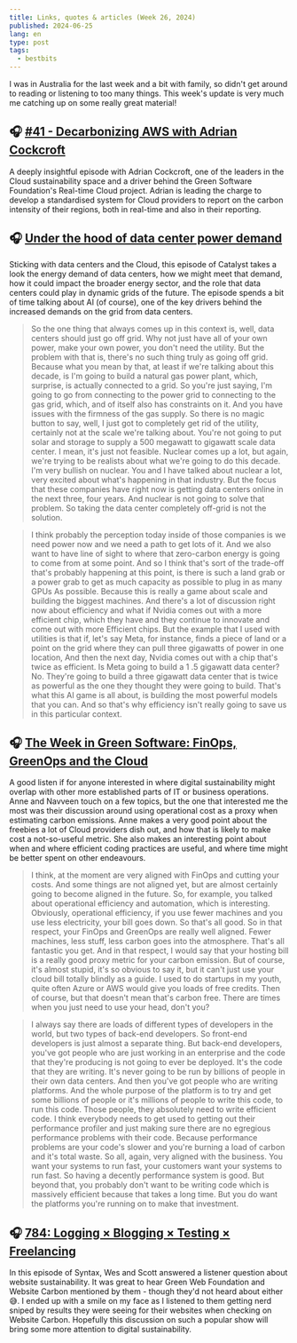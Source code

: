 ```yaml
---
title: Links, quotes & articles (Week 26, 2024)
published: 2024-06-25
lang: en
type: post
tags:
  - bestbits
---
```


I was in Australia for the last week and a bit with family, so didn't get around to reading or listening to too many things. This week's update is very much me catching up on some really great material!

## 🎧 [#41 - Decarbonizing AWS with Adrian Cockcroft](https://greenio.gaelduez.com/e/xnym9qwn-decarbonizing-aws-with-adrian-cockcroft)

A deeply insightful episode with Adrian Cockcroft, one of the leaders in the Cloud sustainability space and a driver behind the Green Software Foundation's Real-time Cloud project. Adrian is leading the charge to develop a standardised system for Cloud providers to report on the carbon intensity of their regions, both in real-time and also in their reporting.

## 🎧 [Under the hood of data center power demand](https://www.latitudemedia.com/news/catalyst-under-the-hood-of-data-center-power-demand)

Sticking with data centers and the Cloud, this episode of Catalyst takes a look the energy demand of data centers, how we might meet that demand, how it could impact the broader energy sector, and the role that data centers could play in dynamic grids of the future. The episode spends a bit of time talking about AI (of course), one of the key drivers behind the increased demands on the grid from data centers.

> So the one thing that always comes up in this context is, well, data centers should just go off grid. Why not just have all of your own power, make your own power, you don't need the utility. But the problem with that is, there's no such thing truly as going off grid. Because what you mean by that, at least if we're talking about this decade, is I'm going to build a natural gas power plant, which, surprise, is actually connected to a grid. So you're just saying, I'm going to go from connecting to the power grid to connecting to the gas grid, which, and of itself also has constraints on it. And you have issues with the firmness of the gas supply. So there is no magic button to say, well, I just got to completely get rid of the utility, certainly not at the scale we're talking about. You're not going to put solar and storage to supply a 500 megawatt to gigawatt scale data center. I mean, it's just not feasible. Nuclear comes up a lot, but again, we're trying to be realists about what we're going to do this decade. I'm very bullish on nuclear. You and I have talked about nuclear a lot, very excited about what's happening in that industry. But the focus that these companies have right now is getting data centers online in the next three, four years. And nuclear is not going to solve that problem. So taking the data center completely off-grid is not the solution.

> I think probably the perception today inside of those companies is we need power now and we need a path to get lots of it. And we also want to have line of sight to where that zero-carbon energy is going to come from at some point. And so I think that's sort of the trade-off that's probably happening at this point, is there is such a land grab or a power grab to get as much capacity as possible to plug in as many GPUs As possible. Because this is really a game about scale and building the biggest machines. And there's a lot of discussion right now about efficiency and what if Nvidia comes out with a more efficient chip, which they have and they continue to innovate and come out with more Efficient chips. But the example that I used with utilities is that if, let's say Meta, for instance, finds a piece of land or a point on the grid where they can pull three gigawatts of power in one location, And then the next day, Nvidia comes out with a chip that's twice as efficient. Is Meta going to build a 1 .5 gigawatt data center? No. They're going to build a three gigawatt data center that is twice as powerful as the one they thought they were going to build. That's what this AI game is all about, is building the most powerful models that you can. And so that's why efficiency isn't really going to save us in this particular context.

## 🎧 [The Week in Green Software: FinOps, GreenOps and the Cloud](https://podcasts.bcast.fm/e/pnlxkvpn-the-week-in-green-software-finops-greenops-and-the-cloud)

A good listen if for anyone interested in where digital sustainability might overlap with other more established parts of IT or business operations. Anne and Navveen touch on a few topics, but the one that interested me the most was their discussion around using operational cost as a proxy when estimating carbon emissions. Anne makes a very good point about the freebies a lot of Cloud providers dish out, and how that is likely to make cost a not-so-useful metric. She also makes an interesting point about when and where efficient coding practices are useful, and where time might be better spent on other endeavours.

> I think, at the moment are very aligned with FinOps and cutting your costs. And some things are not aligned yet, but are almost certainly going to become aligned in the future. So, for example, you talked about operational efficiency and automation, which is interesting. Obviously, operational efficiency, if you use fewer machines and you use less electricity, your bill goes down. So that's all good. So in that respect, your FinOps and GreenOps are really well aligned. Fewer machines, less stuff, less carbon goes into the atmosphere. That's all fantastic you get. And in that respect, I would say that your hosting bill is a really good proxy metric for your carbon emission. But of course, it's almost stupid, it's so obvious to say it, but it can't just use your cloud bill totally blindly as a guide. I used to do startups in my youth, quite often Azure or AWS would give you loads of free credits. Then of course, but that doesn't mean that's carbon free. There are times when you just need to use your head, don't you?

> I always say there are loads of different types of developers in the world, but two types of back-end developers. So front-end developers is just almost a separate thing. But back-end developers, you've got people who are just working in an enterprise and the code that they're producing is not going to ever be deployed. It's the code that they are writing. It's never going to be run by billions of people in their own data centers. And then you've got people who are writing platforms. And the whole purpose of the platform is to try and get some billions of people or it's millions of people to write this code, to run this code. Those people, they absolutely need to write efficient code. I think everybody needs to get used to getting out their performance profiler and just making sure there are no egregious performance problems with their code. Because performance problems are your code's slower and you're burning a load of carbon and it's total waste. So all, again, very aligned with the business. You want your systems to run fast, your customers want your systems to run fast. So having a decently performance system is good. But beyond that, you probably don't want to be writing code which is massively efficient because that takes a long time. But you do want the platforms you're running on to make that investment.

## 🎧 [784: Logging × Blogging × Testing × Freelancing](https://syntax.fm/show/784/logging-blogging-testing-freelancing)

In this episode of Syntax, Wes and Scott answered a listener question about website sustainability. It was great to hear Green Web Foundation and Website Carbon mentioned by them - though they'd not heard about either 😅. I ended up with a smile on my face as I listened to them getting nerd sniped by results they were seeing for their websites when checking on Website Carbon. Hopefully this discussion on such a popular show will bring some more attention to digital sustainability.
